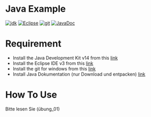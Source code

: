 # Java Example

[![jdk](https://badgen.net/badge/Java%20SE%20Development%20Kit/14/green)](https://adoptopenjdk.net/?variant=openjdk14&jvmVariant=hotspot)
[![Eclipse](https://badgen.net/badge/Eclipse%20IDE/03/green)](https://www.eclipse.org/downloads/)
[![git](https://badgen.net/badge/git/win/green)](https://git-scm.com/download/win)
[![JavaDoc](https://badgen.net/badge/git/win/green)](https://www.oracle.com/java/technologies/javase-jdk14-doc-downloads.html)

# Requirement
- Install the Java Development Kit v14 from this [link](https://adoptopenjdk.net/?variant=openjdk14&jvmVariant=hotspot)
- Install the Eclipse IDE v3 from this [link](https://www.eclipse.org/downloads/)
- Install the git for windows from this [link](https://git-scm.com/download/win)
- Install Java Dokumentation (nur Download und entpacken) [link](https://www.oracle.com/java/technologies/javase-jdk14-doc-downloads.html)

# How To Use
Bitte lesen Sie (übung_01)
